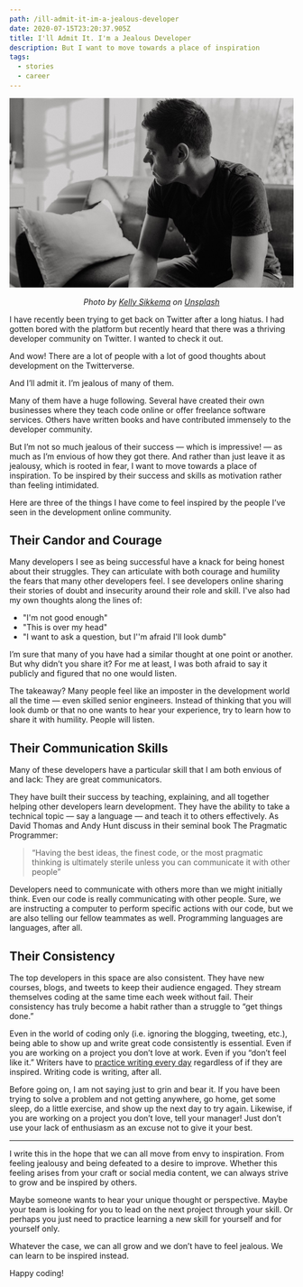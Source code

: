 ```yaml
---
path: /ill-admit-it-im-a-jealous-developer
date: 2020-07-15T23:20:37.905Z
title: I'll Admit It. I'm a Jealous Developer
description: But I want to move towards a place of inspiration
tags: 
  - stories
  - career
---
```


![](../assets/1_a025qp5vgMY2H4sAPfqe9g.jpeg)

<center>

<i>

Photo by [Kelly Sikkema](https://unsplash.com/@kellysikkema?utm_source=unsplash&utm_medium=referral&utm_content=creditCopyText) on [Unsplash](https://unsplash.com/s/photos/pensive?utm_source=unsplash&utm_medium=referral&utm_content=creditCopyText)

</i>

</center>

I have recently been trying to get back on Twitter after a long hiatus. I had gotten bored with the platform but recently heard that there was a thriving developer community on Twitter. I wanted to check it out.

And wow! There are a lot of people with a lot of good thoughts about development on the Twitterverse.

And I’ll admit it. I’m jealous of many of them.

Many of them have a huge following. Several have created their own businesses where they teach code online or offer freelance software services. Others have written books and have contributed immensely to the developer community.

But I’m not so much jealous of their success — which is impressive! — as much as I’m envious of how they got there. And rather than just leave it as jealousy, which is rooted in fear, I want to move towards a place of inspiration. To be inspired by their success and skills as motivation rather than feeling intimidated.

Here are three of the things I have come to feel inspired by the people I’ve seen in the development online community.

## Their Candor and Courage

Many developers I see as being successful have a knack for being honest about their struggles. They can articulate with both courage and humility the fears that many other developers feel. I see developers online sharing their stories of doubt and insecurity around their role and skill. I've also had my own thoughts along the lines of:

* "I'm not good enough"
* "This is over my head"
* "I want to ask a question, but I''m afraid I'll look dumb"

I’m sure that many of you have had a similar thought at one point or another. But why didn’t you share it? For me at least, I was both afraid to say it publicly and figured that no one would listen.

The takeaway? Many people feel like an imposter in the development world all the time — even skilled senior engineers. Instead of thinking that you will look dumb or that no one wants to hear your experience, try to learn how to share it with humility. People will listen.

## Their Communication Skills

Many of these developers have a particular skill that I am both envious of and lack: They are great communicators.

They have built their success by teaching, explaining, and all together helping other developers learn development. They have the ability to take a technical topic — say a language — and teach it to others effectively.
As David Thomas and Andy Hunt discuss in their seminal book The Pragmatic Programmer:

> “Having the best ideas, the finest code, or the most pragmatic thinking is ultimately sterile unless you can communicate it with other people”

Developers need to communicate with others more than we might initially think. Even our code is really communicating with other people. Sure, we are instructing a computer to perform specific actions with our code, but we are also telling our fellow teammates as well. Programming languages are languages, after all.

## Their Consistency
The top developers in this space are also consistent. They have new courses, blogs, and tweets to keep their audience engaged. They stream themselves coding at the same time each week without fail. Their consistency has truly become a habit rather than a struggle to “get things done.”

Even in the world of coding only (i.e. ignoring the blogging, tweeting, etc.), being able to show up and write great code consistently is essential. Even if you are working on a project you don’t love at work. Even if you “don’t feel like it.” Writers have to [practice writing every day](https://medium.com/r/?url=https%3A%2F%2Fwww.dailywritingtips.com%2Fhow-to-write-every-day-and-why-you-should%2F) regardless of if they are inspired. Writing code is writing, after all.

Before going on, I am not saying just to grin and bear it. If you have been trying to solve a problem and not getting anywhere, go home, get some sleep, do a little exercise, and show up the next day to try again. Likewise, if you are working on a project you don’t love, tell your manager! Just don’t use your lack of enthusiasm as an excuse not to give it your best.

---

I write this in the hope that we can all move from envy to inspiration. From feeling jealousy and being defeated to a desire to improve. Whether this feeling arises from your craft or social media content, we can always strive to grow and be inspired by others.

Maybe someone wants to hear your unique thought or perspective. Maybe your team is looking for you to lead on the next project through your skill. Or perhaps you just need to practice learning a new skill for yourself and for yourself only.

Whatever the case, we can all grow and we don’t have to feel jealous. We can learn to be inspired instead.

Happy coding!